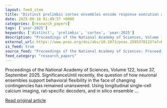 ```yaml
---
layout: feed_item
title: "Distinct prelimbic cortex ensembles encode response execution and inhibition"
date: 2025-09-18 01:49:57 +0000
categories: [research_papers]
tags: ['year-2025']
keywords: ['distinct', 'prelimbic', 'cortex', 'year-2025']
description: "Proceedings of the National Academy of Sciences, Volume 122, Issue 37, September 2025"
external_url: https://www.pnas.org/doi/abs/10.1073/pnas.2505378122?af=R
is_feed: true
source_feed: "Proceedings of the National Academy of Sciences: Proceedings of the National Academy of Sciences: Table of Contents"
feed_category: "research_papers"
---
```


Proceedings of the National Academy of Sciences, Volume 122, Issue 37, September 2025. SignificanceUntil recently, the question of how neuronal ensembles support behavioral flexibility in the face of changing contingencies has remained unanswered. Using longitudinal single-cell calcium imaging, rat-specific decoders, and in silico ensemble ...

[Read original article](https://www.pnas.org/doi/abs/10.1073/pnas.2505378122?af=R)
